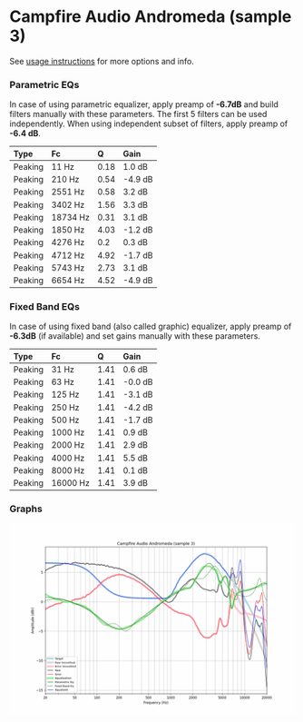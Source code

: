 # Campfire Audio Andromeda (sample 3)
See [usage instructions](https://github.com/jaakkopasanen/AutoEq#usage) for more options and info.

### Parametric EQs
In case of using parametric equalizer, apply preamp of **-6.7dB** and build filters manually
with these parameters. The first 5 filters can be used independently.
When using independent subset of filters, apply preamp of **-6.4 dB**.

| Type    | Fc       |    Q | Gain    |
|:--------|:---------|:-----|:--------|
| Peaking | 11 Hz    | 0.18 | 1.0 dB  |
| Peaking | 210 Hz   | 0.54 | -4.9 dB |
| Peaking | 2551 Hz  | 0.58 | 3.2 dB  |
| Peaking | 3402 Hz  | 1.56 | 3.3 dB  |
| Peaking | 18734 Hz | 0.31 | 3.1 dB  |
| Peaking | 1850 Hz  | 4.03 | -1.2 dB |
| Peaking | 4276 Hz  | 0.2  | 0.3 dB  |
| Peaking | 4712 Hz  | 4.92 | -1.7 dB |
| Peaking | 5743 Hz  | 2.73 | 3.1 dB  |
| Peaking | 6654 Hz  | 4.52 | -4.9 dB |

### Fixed Band EQs
In case of using fixed band (also called graphic) equalizer, apply preamp of **-6.3dB**
(if available) and set gains manually with these parameters.

| Type    | Fc       |    Q | Gain    |
|:--------|:---------|:-----|:--------|
| Peaking | 31 Hz    | 1.41 | 0.6 dB  |
| Peaking | 63 Hz    | 1.41 | -0.0 dB |
| Peaking | 125 Hz   | 1.41 | -3.1 dB |
| Peaking | 250 Hz   | 1.41 | -4.2 dB |
| Peaking | 500 Hz   | 1.41 | -1.7 dB |
| Peaking | 1000 Hz  | 1.41 | 0.9 dB  |
| Peaking | 2000 Hz  | 1.41 | 2.9 dB  |
| Peaking | 4000 Hz  | 1.41 | 5.5 dB  |
| Peaking | 8000 Hz  | 1.41 | 0.1 dB  |
| Peaking | 16000 Hz | 1.41 | 3.9 dB  |

### Graphs
![](./Campfire%20Audio%20Andromeda%20(sample%203).png)